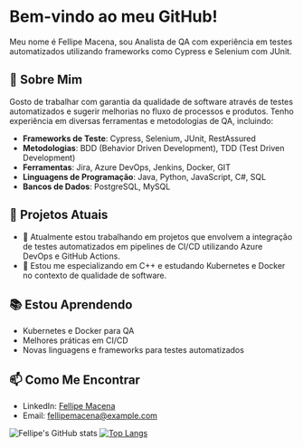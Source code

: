 # Bem-vindo ao meu GitHub!

Meu nome é Fellipe Macena, sou Analista de QA com experiência em testes automatizados utilizando frameworks como Cypress e Selenium com JUnit.

## 🚀 Sobre Mim

Gosto de trabalhar com garantia da qualidade de software através de testes automatizados e sugerir melhorias no fluxo de processos e produtos. Tenho experiência em diversas ferramentas e metodologias de QA, incluindo:

- **Frameworks de Teste**: Cypress, Selenium, JUnit, RestAssured
- **Metodologias**: BDD (Behavior Driven Development), TDD (Test Driven Development)
- **Ferramentas**: Jira, Azure DevOps, Jenkins, Docker, GIT
- **Linguagens de Programação**: Java, Python, JavaScript, C#, SQL
- **Bancos de Dados**: PostgreSQL, MySQL

## 💼 Projetos Atuais

- 🔭 Atualmente estou trabalhando em projetos que envolvem a integração de testes automatizados em pipelines de CI/CD utilizando Azure DevOps e GitHub Actions.
- 🌱 Estou me especializando em C++ e estudando Kubernetes e Docker no contexto de qualidade de software.

## 📚 Estou Aprendendo

- Kubernetes e Docker para QA
- Melhores práticas em CI/CD
- Novas linguagens e frameworks para testes automatizados

## 📫 Como Me Encontrar

- LinkedIn: [Fellipe Macena](https://www.linkedin.com/in/fellipemacena)
- Email: fellipemacena@example.com

![Fellipe's GitHub stats](https://github-readme-stats.vercel.app/api?username=fellipemacena&show_icons=true&theme=tokyonight)
[![Top Langs](https://github-readme-stats.vercel.app/api/top-langs/?username=fellipemacena&layout=compact&theme=tokyonight)](https://github.com/anuraghazra/github-readme-stats)

